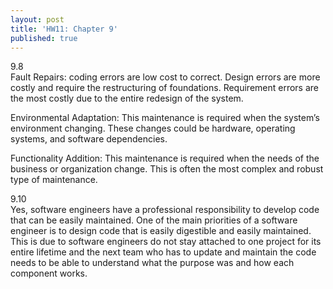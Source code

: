 ```yaml
---
layout: post
title: 'HW11: Chapter 9'
published: true
---
```


9.8<br>
Fault Repairs: coding errors are low cost to correct. Design errors are more costly and require the restructuring of foundations. Requirement errors are the most costly due to the entire redesign of the system.

Environmental Adaptation: This maintenance is required when the system’s environment changing. These changes could be hardware, operating systems, and software dependencies.

Functionality Addition: This maintenance is required when the needs of the business or organization change. This is often the most complex and robust type of maintenance. 

9.10<br>
Yes, software engineers have a professional responsibility to develop code that can be easily maintained. One of the main priorities of a software engineer is to design code that is easily digestible and easily maintained. This is due to software engineers do not stay attached to one project for its entire lifetime and the next team who has to update and maintain the code needs to be able to understand what the purpose was and how each component works.
